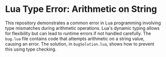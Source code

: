 # Lua Type Error: Arithmetic on String

This repository demonstrates a common error in Lua programming involving type mismatches during arithmetic operations.  Lua's dynamic typing allows for flexibility but can lead to runtime errors if not handled carefully.  The `bug.lua` file contains code that attempts arithmetic on a string value, causing an error. The solution, in `bugSolution.lua`, shows how to prevent this using type checking.